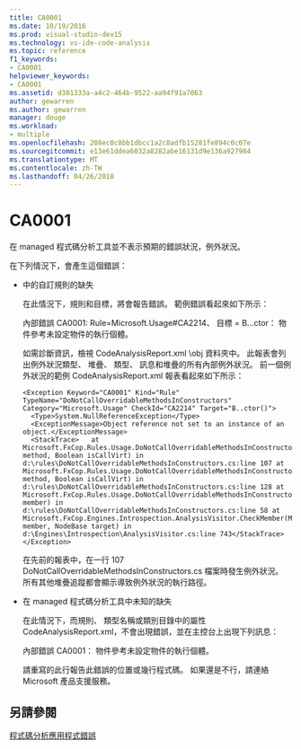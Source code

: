 ```yaml
---
title: CA0001
ms.date: 10/19/2016
ms.prod: visual-studio-dev15
ms.technology: vs-ide-code-analysis
ms.topic: reference
f1_keywords:
- CA0001
helpviewer_keywords:
- CA0001
ms.assetid: d301333a-a4c2-464b-9522-aa94f91a7063
author: gewarren
ms.author: gewarren
manager: douge
ms.workload:
- multiple
ms.openlocfilehash: 208ec0c8bb1dbcc1a2c8adfb15281fe894c0c07e
ms.sourcegitcommit: e13e61ddea6032a8282abe16131d9e136a927984
ms.translationtype: MT
ms.contentlocale: zh-TW
ms.lasthandoff: 04/26/2018
---
```

# <a name="ca0001"></a>CA0001
在 managed 程式碼分析工具並不表示預期的錯誤狀況，例外狀況。

 在下列情況下，會產生這個錯誤：

-   中的自訂規則的缺失

     在此情況下，規則和目標，將會報告錯誤。 範例錯誤看起來如下所示：

     內部錯誤 CA0001: Rule=Microsoft.Usage#CA2214、 目標 = B...ctor： 物件參考未設定物件的執行個體。

     如需診斷資訊，檢視 CodeAnalysisReport.xml \obj 資料夾中。 此報表會列出例外狀況類型、 堆疊、 類型、 訊息和堆疊的所有內部例外狀況。 前一個例外狀況的範例 CodeAnalysisReport.xml 報表看起來如下所示：

     ```
     <Exception Keyword="CA0001" Kind="Rule" TypeName="DoNotCallOverridableMethodsInConstructors" Category="Microsoft.Usage" CheckId="CA2214" Target="B..ctor()">
       <Type>System.NullReferenceException</Type>
       <ExceptionMessage>Object reference not set to an instance of an object.</ExceptionMessage>
       <StackTrace>   at Microsoft.FxCop.Rules.Usage.DoNotCallOverridableMethodsInConstructors.CheckCallees(Method method, Boolean isCallVirt) in d:\rules\DoNotCallOverridableMethodsInConstructors.cs:line 107 at Microsoft.FxCop.Rules.Usage.DoNotCallOverridableMethodsInConstructors.CheckCallees(Method method, Boolean isCallVirt) in d:\rules\DoNotCallOverridableMethodsInConstructors.cs:line 128 at Microsoft.FxCop.Rules.Usage.DoNotCallOverridableMethodsInConstructors.Check(Member member) in d:\rules\DoNotCallOverridableMethodsInConstructors.cs:line 58 at Microsoft.FxCop.Engines.Introspection.AnalysisVisitor.CheckMember(Member member, NodeBase target) in d:\Engines\Introspection\AnalysisVisitor.cs:line 743</StackTrace>
     </Exception>
     ```

     在先前的報表中，在一行 107 DoNotCallOverridableMethodsInConstructors.cs 檔案時發生例外狀況。 所有其他堆疊追蹤都會顯示導致例外狀況的執行路徑。

-   在 managed 程式碼分析工具中未知的缺失

     在此情況下，而規則、 類型名稱或類別目錄中的屬性 CodeAnalysisReport.xml，不會出現錯誤，並在主控台上出現下列訊息：

     內部錯誤 CA0001： 物件參考未設定物件的執行個體。

     請重寫的此行報告此錯誤的位置或幾行程式碼。 如果還是不行，請連絡 Microsoft 產品支援服務。

## <a name="see-also"></a>另請參閱
 [程式碼分析應用程式錯誤](../code-quality/code-analysis-application-errors.md)

